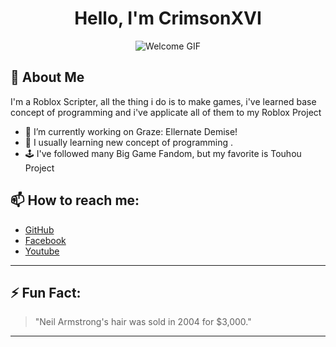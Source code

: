 <div align="center">
  
# Hello, I'm CrimsonXVI

![Welcome GIF](https://tenor.com/id/view/noob-roblox-wave-roblox-wave-hi-gif-13335242566327708638)

</div>

## 🚀 About Me

I'm a Roblox Scripter, all the thing i do is to make games, i've learned base concept of programming and i've applicate all of them to my Roblox Project
- 🔭 I’m currently working on Graze: Ellernate Demise!
- 🌱 I usually learning new concept of programming .
- 🕹️ I've followed many Big Game Fandom, but my favorite is Touhou Project

## 📫 How to reach me:
- [GitHub](https://github.com/CrimsonXVI)
- [Facebook](https://www.facebook.com/denpivet.re)
- [Youtube](https://www.youtube.com/@RealCrimsonXVI)

---

## ⚡ Fun Fact:
> "Neil Armstrong's hair was sold in 2004 for $3,000."

---
